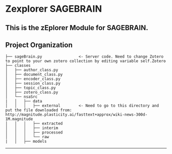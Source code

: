 Zexplorer SAGEBRAIN
==========================

This is the zEplorer Module for SAGEBRAIN.
------------
Project Organization
------------

    ├── sageBrain.py                <- Server code. Need to change Zotero to point to your own zotero collection by editing variable self.Zotero
    ├── classes
    │   ├── author_class.py      
    │   ├── document_class.py       
    │   ├── encoder_class.py
    │   ├── session_class.py 
    │   ├── topic_class.py 
    │   ├── zotero_class.py 
    │   └── nsaSrc
    |   │   ├── data      
    │   │   │   ├── external        <- Need to go to this directory and put the file downloaded from: http://magnitude.plasticity.ai/fasttext+approx/wiki-news-300d-1M.magnitude
    │   │   │   ├── extracted
    │   │   │   ├── interim
    │   │   │   ├── processed
    │   │   │   └── raw
    |   │   ├── models

------------
